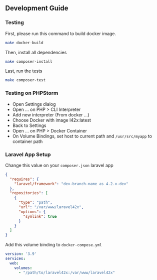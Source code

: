 ## Development Guide

### Testing
First, please run this command to build docker image.
```sh
make docker-build
```

Then, install all dependencies
```sh
make composer-install
```

Last, run the tests
```sh
make composer-test
```

### Testing on PHPStorm
- Open Settings dialog
- Open ... on PHP > CLI Interpreter
- Add new interpreter (From docker ...)
- Choose Docker with image l42x:latest
- Back to Settings
- Open ... on PHP > Docker Container
- On Volume Bindings, set host to current path and `/usr/src/myapp` to container path

### Laravel App Setup
Change this value on your `composer.json` laravel app
```json
{
  "requires": {
    "laravel/framework": "dev-branch-name as 4.2.x-dev"
  },
  "repositories": [
    {
      "type": "path",
      "url": "/var/www/laravel42x",
      "options": {
        "symlink": true
      }
    }
  ]
}
```

Add this volume binding to `docker-compose.yml`
```yaml
version: '3.9'
services:
  web:
    volumes:
      - "/path/to/laravel42x:/var/www/laravel42x"
```